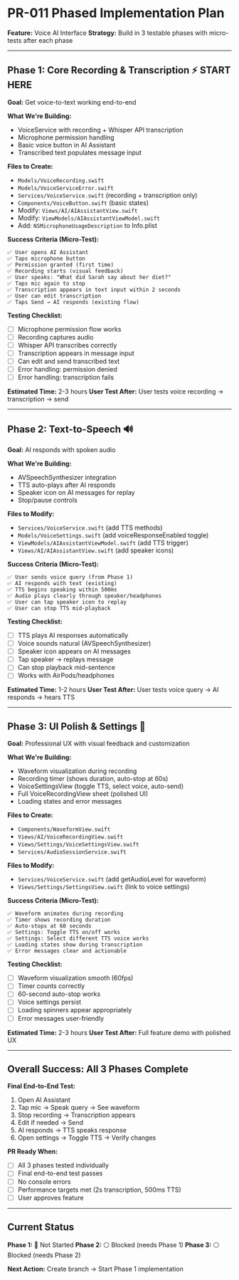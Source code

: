 # PR-011 Phased Implementation Plan

**Feature:** Voice AI Interface
**Strategy:** Build in 3 testable phases with micro-tests after each phase

---

## Phase 1: Core Recording & Transcription ⚡ START HERE

**Goal:** Get voice-to-text working end-to-end

**What We're Building:**
- VoiceService with recording + Whisper API transcription
- Microphone permission handling
- Basic voice button in AI Assistant
- Transcribed text populates message input

**Files to Create:**
- `Models/VoiceRecording.swift`
- `Models/VoiceServiceError.swift`
- `Services/VoiceService.swift` (recording + transcription only)
- `Components/VoiceButton.swift` (basic states)
- Modify: `Views/AI/AIAssistantView.swift`
- Modify: `ViewModels/AIAssistantViewModel.swift`
- Add: `NSMicrophoneUsageDescription` to Info.plist

**Success Criteria (Micro-Test):**
```
✅ User opens AI Assistant
✅ Taps microphone button
✅ Permission granted (first time)
✅ Recording starts (visual feedback)
✅ User speaks: "What did Sarah say about her diet?"
✅ Taps mic again to stop
✅ Transcription appears in text input within 2 seconds
✅ User can edit transcription
✅ Taps Send → AI responds (existing flow)
```

**Testing Checklist:**
- [ ] Microphone permission flow works
- [ ] Recording captures audio
- [ ] Whisper API transcribes correctly
- [ ] Transcription appears in message input
- [ ] Can edit and send transcribed text
- [ ] Error handling: permission denied
- [ ] Error handling: transcription fails

**Estimated Time:** 2-3 hours
**User Test After:** User tests voice recording → transcription → send

---

## Phase 2: Text-to-Speech 🔊

**Goal:** AI responds with spoken audio

**What We're Building:**
- AVSpeechSynthesizer integration
- TTS auto-plays after AI responds
- Speaker icon on AI messages for replay
- Stop/pause controls

**Files to Modify:**
- `Services/VoiceService.swift` (add TTS methods)
- `Models/VoiceSettings.swift` (add voiceResponseEnabled toggle)
- `ViewModels/AIAssistantViewModel.swift` (add TTS trigger)
- `Views/AI/AIAssistantView.swift` (add speaker icons)

**Success Criteria (Micro-Test):**
```
✅ User sends voice query (from Phase 1)
✅ AI responds with text (existing)
✅ TTS begins speaking within 500ms
✅ Audio plays clearly through speaker/headphones
✅ User can tap speaker icon to replay
✅ User can stop TTS mid-playback
```

**Testing Checklist:**
- [ ] TTS plays AI responses automatically
- [ ] Voice sounds natural (AVSpeechSynthesizer)
- [ ] Speaker icon appears on AI messages
- [ ] Tap speaker → replays message
- [ ] Can stop playback mid-sentence
- [ ] Works with AirPods/headphones

**Estimated Time:** 1-2 hours
**User Test After:** User tests voice query → AI responds → hears TTS

---

## Phase 3: UI Polish & Settings 🎨

**Goal:** Professional UX with visual feedback and customization

**What We're Building:**
- Waveform visualization during recording
- Recording timer (shows duration, auto-stop at 60s)
- VoiceSettingsView (toggle TTS, select voice, auto-send)
- Full VoiceRecordingView sheet (polished UI)
- Loading states and error messages

**Files to Create:**
- `Components/WaveformView.swift`
- `Views/AI/VoiceRecordingView.swift`
- `Views/Settings/VoiceSettingsView.swift`
- `Services/AudioSessionService.swift`

**Files to Modify:**
- `Services/VoiceService.swift` (add getAudioLevel for waveform)
- `Views/Settings/SettingsView.swift` (link to voice settings)

**Success Criteria (Micro-Test):**
```
✅ Waveform animates during recording
✅ Timer shows recording duration
✅ Auto-stops at 60 seconds
✅ Settings: Toggle TTS on/off works
✅ Settings: Select different TTS voice works
✅ Loading states show during transcription
✅ Error messages clear and actionable
```

**Testing Checklist:**
- [ ] Waveform visualization smooth (60fps)
- [ ] Timer counts correctly
- [ ] 60-second auto-stop works
- [ ] Voice settings persist
- [ ] Loading spinners appear appropriately
- [ ] Error messages user-friendly

**Estimated Time:** 2-3 hours
**User Test After:** Full feature demo with polished UX

---

## Overall Success: All 3 Phases Complete

**Final End-to-End Test:**
1. Open AI Assistant
2. Tap mic → Speak query → See waveform
3. Stop recording → Transcription appears
4. Edit if needed → Send
5. AI responds → TTS speaks response
6. Open settings → Toggle TTS → Verify changes

**PR Ready When:**
- [ ] All 3 phases tested individually
- [ ] Final end-to-end test passes
- [ ] No console errors
- [ ] Performance targets met (2s transcription, 500ms TTS)
- [ ] User approves feature

---

## Current Status

**Phase 1:** 🔴 Not Started
**Phase 2:** ⚪ Blocked (needs Phase 1)
**Phase 3:** ⚪ Blocked (needs Phase 2)

**Next Action:** Create branch → Start Phase 1 implementation
